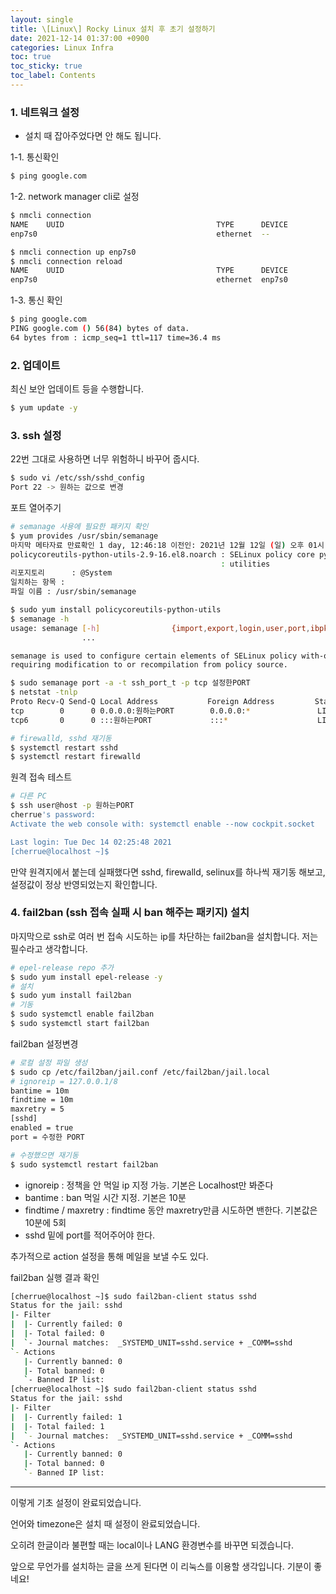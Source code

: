 ```yaml
---
layout: single
title: \[Linux\] Rocky Linux 설치 후 초기 설정하기
date: 2021-12-14 01:37:00 +0900
categories: Linux Infra
toc: true
toc_sticky: true
toc_label: Contents
---
```


### 1. 네트워크 설정

* 설치 때 잡아주었다면 안 해도 됩니다.

1-1. 통신확인

```bash
$ ping google.com
```

1-2. network manager cli로 설정

```bash
$ nmcli connection
NAME    UUID                                  TYPE      DEVICE
enp7s0                                        ethernet  --

$ nmcli connection up enp7s0
$ nmcli connection reload
NAME    UUID                                  TYPE      DEVICE
enp7s0                                        ethernet  enp7s0
```

1-3. 통신 확인

```bash
$ ping google.com
PING google.com () 56(84) bytes of data.
64 bytes from : icmp_seq=1 ttl=117 time=36.4 ms
```

### 2. 업데이트

최신 보안 업데이트 등을 수행합니다.

```bash
$ yum update -y
```

### 3. ssh 설정

22번 그대로 사용하면 너무 위험하니 바꾸어 줍시다.

```bash
$ sudo vi /etc/ssh/sshd_config
Port 22 -> 원하는 값으로 변경
```

포트 열어주기

```bash
# semanage 사용에 필요한 패키지 확인
$ yum provides /usr/sbin/semanage
마지막 메타자료 만료확인 1 day, 12:46:18 이전인: 2021년 12월 12일 (일) 오후 01시 39분 45초.
policycoreutils-python-utils-2.9-16.el8.noarch : SELinux policy core python
                                               : utilities
리포지토리      : @System
일치하는 항목 :
파일 이름 : /usr/sbin/semanage

$ sudo yum install policycoreutils-python-utils
$ semanage -h
usage: semanage [-h]                {import,export,login,user,port,ibpkey,ibendport,interface,module,node,fcontext,boolean,permissive,dontaudit}
                ...

semanage is used to configure certain elements of SELinux policy with-out
requiring modification to or recompilation from policy source.

$ sudo semanage port -a -t ssh_port_t -p tcp 설정한PORT
$ netstat -tnlp
Proto Recv-Q Send-Q Local Address           Foreign Address         State       PID/Program name
tcp        0      0 0.0.0.0:원하는PORT        0.0.0.0:*               LISTEN      -
tcp6       0      0 :::원하는PORT             :::*                    LISTEN      -

# firewalld, sshd 재기동
$ systemctl restart sshd
$ systemctl restart firewalld
```

원격 접속 테스트

```bash
# 다른 PC
$ ssh user@host -p 원하는PORT
cherrue's password:
Activate the web console with: systemctl enable --now cockpit.socket

Last login: Tue Dec 14 02:25:48 2021
[cherrue@localhost ~]$
```

만약 원격지에서 붙는데 실패했다면 sshd, firewalld, selinux를 하나씩 재기동 해보고, 설정값이 정상 반영되었는지 확인합니다.

### 4. fail2ban (ssh 접속 실패 시 ban 해주는 패키지) 설치

마지막으로 ssh로 여러 번 접속 시도하는 ip를 차단하는 fail2ban을 설치합니다. 저는 필수라고 생각합니다.

```bash
# epel-release repo 추가
$ sudo yum install epel-release -y
# 설치
$ sudo yum install fail2ban
# 기동
$ sudo systemctl enable fail2ban
$ sudo systemctl start fail2ban
```

fail2ban 설정변경

```bash
# 로컬 설정 파일 생성
$ sudo cp /etc/fail2ban/jail.conf /etc/fail2ban/jail.local
# ignoreip = 127.0.0.1/8
bantime = 10m
findtime = 10m
maxretry = 5
[sshd]
enabled = true
port = 수정한 PORT

# 수정했으면 재기동
$ sudo systemctl restart fail2ban
```

- ignoreip : 정책을 안 먹일 ip 지정 가능. 기본은 Localhost만 봐준다
- bantime  : ban 먹일 시간 지정. 기본은 10분
- findtime / maxretry : findtime 동안 maxretry만큼 시도하면 밴한다. 기본값은 10분에 5회
- sshd 밑에 port를 적어주어야 한다.

추가적으로 action 설정을 통해 메일을 보낼 수도 있다.

fail2ban 실행 결과 확인

```bash
[cherrue@localhost ~]$ sudo fail2ban-client status sshd
Status for the jail: sshd
|- Filter
|  |- Currently failed:	0
|  |- Total failed:	0
|  `- Journal matches:	_SYSTEMD_UNIT=sshd.service + _COMM=sshd
`- Actions
   |- Currently banned:	0
   |- Total banned:	0
   `- Banned IP list:
[cherrue@localhost ~]$ sudo fail2ban-client status sshd
Status for the jail: sshd
|- Filter
|  |- Currently failed:	1
|  |- Total failed:	1
|  `- Journal matches:	_SYSTEMD_UNIT=sshd.service + _COMM=sshd
`- Actions
   |- Currently banned:	0
   |- Total banned:	0
   `- Banned IP list:
```



----

이렇게 기초 설정이 완료되었습니다.

언어와 timezone은 설치 때 설정이 완료되었습니다.

오히려 한글이라 불편할 때는 local이나 LANG 환경변수를 바꾸면 되겠습니다.

앞으로 무언가를 설치하는 글을 쓰게 된다면 이 리눅스를 이용할 생각입니다. 기분이 좋네요!